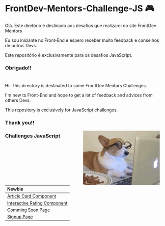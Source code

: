 # FrontDev-Mentors-Challenge-JS 🎮

<p> Olá. Este diretório é destinado aos desafios que realizarei do site FrontDev Mentors</p>
<p> Eu sou iniciante no Front-End e espero receber muito feedback e conselhos de outros Devs. </p>
<p> Este repositório é exclusivamente para os desafios JavaScript. </p>

### Obrigado!!
# 
<p> Hi. This directory is destinated to some FrontDev Mentors Challenges.</p>
<p> I'm new to Front-End and hope to get a lot of feedback and advices from others Devs. </p>
<p> This repository is exclusively for JavaScript challenges. </p>

### Thank you!!
[<img src="https://github.com/HawkEyeB/FrontDev-Mentors-Challenge-JS/blob/main/dogCoding.gif" width="250" align = "right"/>](https://github.com/HawkEyeB/FrontDev-Mentors-Challenge-JS/blob/main/dogCoding.gif)

### **Challenges JavaScript**

| Newbie |
|:-------------------------------|
|[Article Card Component](https://hawkeyeb.github.io/FrontDev-Mentors-Challenge-JS/Article-Card-Component/)|
|[Interactive Rating Component](https://hawkeyeb.github.io/FrontDev-Mentors-Challenge-JS/Interactive-Rating-Component/)|
|[Comming Soon Page](https://hawkeyeb.github.io/FrontDev-Mentors-Challenge-JS/Base-Apparel-Coming-Soon-Page/)|
|[Signup Page](https://hawkeyeb.github.io/FrontDev-Mentors-Challenge-JS/Signup-Form-Component/)|


